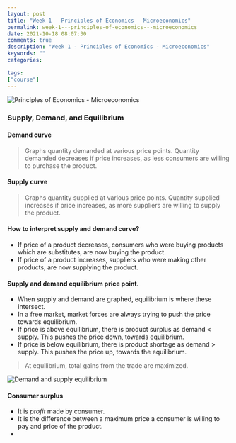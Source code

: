 ```yaml
---
layout: post
title: "Week 1   Principles of Economics   Microeconomics"
permalink: week-1---principles-of-economics---microeconomics
date: 2021-10-18 08:07:30
comments: true
description: "Week 1 - Principles of Economics - Microeconomics"
keywords: ""
categories:

tags:
["course"]
---
```

![Principles of Economics - Microeconomics](/images/microeconomics-course.png)

### Supply, Demand, and Equilibrium


#### Demand curve

>Graphs quantity demanded at various price points. Quantity demanded decreases if price increases, as less consumers are willing to purchase the product.

#### Supply curve
>Graphs quantity supplied at various price points. Quantity supplied increases if price increases, as more suppliers are willing to supply the product.

#### How to interpret supply and demand curve?
* If price of a product decreases, consumers who were buying products which are substitutes, are now buying the product.
* If price of a product increases, suppliers who were making other products, are now supplying the product.

#### Supply and demand equilibrium price point.
* When supply and demand are graphed, equilibrium is where these intersect.
* In a free market, market forces are always trying to push the price towards equilibrium.
* If price is above equilibrium, there is product surplus as demand < supply. This pushes the price down, towards equilibrium.
* If price is below equilibrium, there is product shortage as demand > supply. This pushes the price up, towards the equilibrium.

> At equilibrium, total gains from the trade are maximized.

![Demand and supply equilibrium](/images/demand-supply-equilibrium.png)


#### Consumer surplus
* It is _profit_ made by consumer.
* It is the difference between a maximum price a consumer is willing to pay and price of the product.
* 
